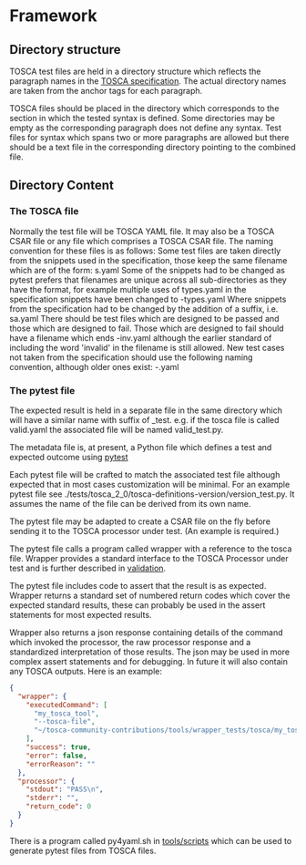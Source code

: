 # Framework

## Directory structure
TOSCA test files are held in a directory structure which reflects the paragraph names in the [TOSCA specification](https://github.com/oasis-tcs/tosca-specs). The actual directory names are taken from the anchor tags for each paragraph.

TOSCA files should be placed in the directory which corresponds to the section in which the tested syntax is defined. Some directories may be empty as the corresponding paragraph does not define any syntax. Test files for syntax which spans two or more paragraphs are allowed but there should be a text file in the corresponding directory pointing to the combined file.

## Directory Content

### The TOSCA file
Normally the test file will be TOSCA YAML file. It may also be a TOSCA CSAR file or any file which comprises a TOSCA CSAR file.
The naming convention for these files is as follows:
Some test files are taken directly from the snippets used in the specification, those keep the same filename which are of the form:
s<number>.yaml
Some of the snippets had to be changed as pytest prefers that filenames are unique across all sub-directories as they have the format, for example multiple uses of types.yaml in the specification snippets have been changed to <parent-directory-name>-types.yaml
Where snippets from the specification had to be changed by the addition of a suffix, i.e.
s<orginal number>a.yaml
There should be test files which are designed to be passed and those which are designed to fail.
Those which are designed to fail should have a filename which ends -inv.yaml although the earlier standard of  including the word 'invalid' in the filename is still allowed.
New test cases not taken from the specification should use the following naming convention, although older ones exist:
<directory name>-<content description using hyphen seprators><optional invalid indicator>.yaml


### The pytest file
The expected result is held in a separate file in the same directory which will have a similar name with suffix of _test. e.g. if the tosca file is called valid.yaml the associated file will be named valid_test.py.

The metadata file is, at present, a Python file which defines a test and expected outcome using [pytest](https://docs.pytest.org/en/stable/#)

Each pytest file will be crafted to match the associated test file although expected that in most cases customization will be minimal. For an example pytest file see ./tests/tosca_2_0/tosca-definitions-version/version_test.py. It assumes the name of the file can be derived from its own name.

The pytest file may be adapted to create a CSAR file on the fly before sending it to the TOSCA processor under test. (An example is required.)

The pytest file calls a program called wrapper with a reference to the tosca file. Wrapper provides a standard interface to the TOSCA Processor under test and is further described in [validation](validation.md).

The pytest file includes code to assert that the result is as expected. Wrapper returns a standard set of numbered return codes which cover the expected standard results, these can probably be used in the assert statements for most expected results.

Wrapper also returns a json response containing details of the command which invoked the processor, the raw processor response and a standardized interpretation of those results. The json may be used in more complex assert statements and for debugging. In future it will also contain any TOSCA outputs. Here is an example:

```json
{
  "wrapper": {
    "executedCommand": [
      "my_tosca_tool",
      "--tosca-file",
      "~/tosca-community-contributions/tools/wrapper_tests/tosca/my_tosca_tool/valid.yaml"
    ],
    "success": true,
    "error": false,
    "errorReason": ""
  },
  "processor": {
    "stdout": "PASS\n",
    "stderr": "",
    "return_code": 0
  }
}
```

There is a program called py4yaml.sh in [tools/scripts](https://github.com/oasis-open/tosca-community-contributions/tools/scripts) which can be used to generate pytest files from TOSCA files.